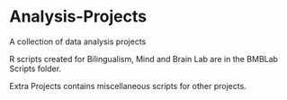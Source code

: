 # Analysis-Projects
A collection of data analysis projects

R scripts created for Bilingualism, Mind and Brain Lab are in the BMBLab Scripts folder.

Extra Projects contains miscellaneous scripts for other projects.
